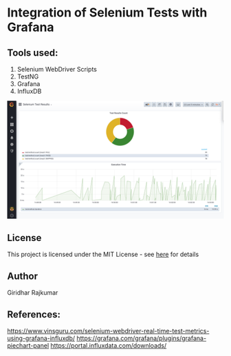 # Integration of Selenium Tests with Grafana

## Tools used:
1. Selenium WebDriver Scripts
2. TestNG
3. Grafana
4. InfluxDB


![github-large](https://github.com/grajk88/grafana-selenium-integration-tests/blob/master/SS.png)

## License

This project is licensed under the MIT License - see [here](https://mit-license.org/) for details

## Author
Giridhar Rajkumar

## References:
https://www.vinsguru.com/selenium-webdriver-real-time-test-metrics-using-grafana-influxdb/
https://grafana.com/grafana/plugins/grafana-piechart-panel
https://portal.influxdata.com/downloads/
